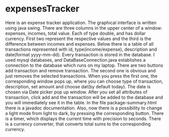 # expensesTracker

Here is an expense tracker application. The graphical interface is written using java swing. There are three columns in the upper center of a window: expenses, incomes, total value. Each of type double, and has dollar currency. First two represent the respective values and the third is the difference between incomes and expenses. Below there is a table of all transactions represented with id, type(income/expense), description and date(format yyyy-mm-dd). Every transaction is stored in the database. I used mysql databases, and DataBaseConnection.java establishes a connection to the database which runs on my laptop. There are two buttons add transaction and remove transaction. The second one is obvious and just removes the selected transactions. When you press the first one, the corresponding window pops up, where you can choose type of transaction, description, set amount and choose dat(by default today). The date is chosen via Date picker pop up window. After you set all attributes of transaction, click add and the transaction will be added to the database and you will immediately see it in the table. In the file package-summary.html there is a javadoc documentation. Also, now there is a possibility to change a light mode from light to dark, by pressing the corresponding button. There is a timer, which displays the current time with precision to seconds. There is a currency converter, that converts total sums to the corresponding currency.
